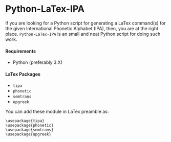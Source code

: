 
# Python-LaTex-IPA

If you are looking for a Python script for generating a LaTex command(s) for the given International Phonetic Alphabet (IPA), then, you are at the right place. `Python-LaTex-IPA` is an small and neat Python script for doing such work.

#### Requirements

 - Python (preferably 3.X)
 
#### LaTex Packages

 - `tipa`
 - `phonetic`
 - `semtrans`
 - `upgreek`
 
 You can add these module in LaTex preamble as: 
```
\usepackage{tipa}
\usepackage{phonetic}
\usepackage{semtrans}
\usepackage{upgreek}
 ```
